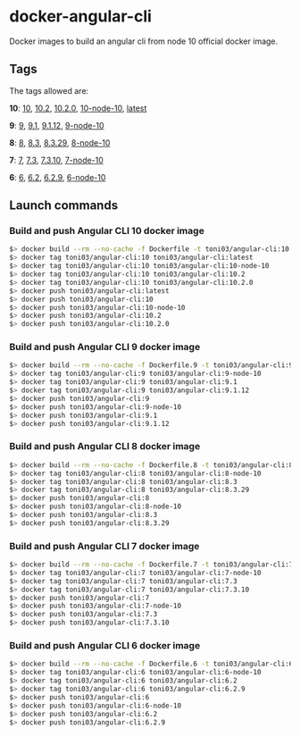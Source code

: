 # docker-angular-cli

Docker images to build an angular cli from node 10 official docker image.

## Tags 

The tags allowed are:

**10**: [10](https://hub.docker.com/layers/toni03/angular-cli/10/images/sha256-66172efa95c6b6d3250b42de7b3ffd0d35bd670a4917e50ca3013da956d7c566?context=repo),
[10.2](https://hub.docker.com/layers/toni03/angular-cli/10.2/images/sha256-66172efa95c6b6d3250b42de7b3ffd0d35bd670a4917e50ca3013da956d7c566?context=repo), 
[10.2.0](https://hub.docker.com/layers/toni03/angular-cli/10.2.0/images/sha256-66172efa95c6b6d3250b42de7b3ffd0d35bd670a4917e50ca3013da956d7c566?context=repo), 
[10-node-10](https://hub.docker.com/layers/toni03/angular-cli/10-node-10/images/sha256-66172efa95c6b6d3250b42de7b3ffd0d35bd670a4917e50ca3013da956d7c566?context=repo), 
[latest](https://hub.docker.com/layers/toni03/angular-cli/latest/images/sha256-66172efa95c6b6d3250b42de7b3ffd0d35bd670a4917e50ca3013da956d7c566?context=repo)

**9**: [9](https://hub.docker.com/layers/toni03/angular-cli/9/images/sha256-fa6f6a08f50b57de594f019bef4ac8acd276fc629b19eed1098a0d77c9b6833b?context=repo), 
[9.1](https://hub.docker.com/layers/toni03/angular-cli/9.1/images/sha256-fa6f6a08f50b57de594f019bef4ac8acd276fc629b19eed1098a0d77c9b6833b?context=repo), 
[9.1.12](https://hub.docker.com/layers/toni03/angular-cli/9.1.12/images/sha256-fa6f6a08f50b57de594f019bef4ac8acd276fc629b19eed1098a0d77c9b6833b?context=repo), 
[9-node-10](https://hub.docker.com/layers/toni03/angular-cli/9-node-10/images/sha256-fa6f6a08f50b57de594f019bef4ac8acd276fc629b19eed1098a0d77c9b6833b?context=repo)

**8**: [8](https://hub.docker.com/layers/toni03/angular-cli/8/images/sha256-21b70dff1a2bf241b17ab372e527745b8fe7b5f025ea4aa7eae6bb958f542503?context=repo), 
[8.3](https://hub.docker.com/layers/toni03/angular-cli/8.3/images/sha256-21b70dff1a2bf241b17ab372e527745b8fe7b5f025ea4aa7eae6bb958f542503?context=repo), 
[8.3.29](https://hub.docker.com/layers/toni03/angular-cli/8.3.29/images/sha256-21b70dff1a2bf241b17ab372e527745b8fe7b5f025ea4aa7eae6bb958f542503?context=repo), 
[8-node-10](https://hub.docker.com/layers/toni03/angular-cli/8-node-10/images/sha256-21b70dff1a2bf241b17ab372e527745b8fe7b5f025ea4aa7eae6bb958f542503?context=repo)

**7**: [7](https://hub.docker.com/layers/toni03/angular-cli/7/images/sha256-72e168ac29d12f4e3698c6ae86b569e879f39d9681b12d718a391ce0095673d2?context=repo), 
[7.3](https://hub.docker.com/layers/toni03/angular-cli/7.3/images/sha256-72e168ac29d12f4e3698c6ae86b569e879f39d9681b12d718a391ce0095673d2?context=repo), 
[7.3.10](https://hub.docker.com/layers/toni03/angular-cli/7.3.10/images/sha256-72e168ac29d12f4e3698c6ae86b569e879f39d9681b12d718a391ce0095673d2?context=repo), 
[7-node-10](https://hub.docker.com/layers/toni03/angular-cli/7-node-10/images/sha256-72e168ac29d12f4e3698c6ae86b569e879f39d9681b12d718a391ce0095673d2?context=repo)

**6**: [6](https://hub.docker.com/layers/toni03/angular-cli/6/images/sha256-e5678fbe913d2874032eabc3964cff15977a7c1b6051a9ec62155076d1a023b7?context=repo), 
[6.2](https://hub.docker.com/layers/toni03/angular-cli/6.2/images/sha256-e5678fbe913d2874032eabc3964cff15977a7c1b6051a9ec62155076d1a023b7?context=repo), 
[6.2.9](https://hub.docker.com/layers/toni03/angular-cli/6.2.9/images/sha256-e5678fbe913d2874032eabc3964cff15977a7c1b6051a9ec62155076d1a023b7?context=repo), 
[6-node-10](https://hub.docker.com/layers/toni03/angular-cli/6-node-10/images/sha256-e5678fbe913d2874032eabc3964cff15977a7c1b6051a9ec62155076d1a023b7?context=repo)

## Launch commands

### Build and push Angular CLI 10 docker image

```sh
$> docker build --rm --no-cache -f Dockerfile -t toni03/angular-cli:10 .
$> docker tag toni03/angular-cli:10 toni03/angular-cli:latest
$> docker tag toni03/angular-cli:10 toni03/angular-cli:10-node-10
$> docker tag toni03/angular-cli:10 toni03/angular-cli:10.2
$> docker tag toni03/angular-cli:10 toni03/angular-cli:10.2.0
$> docker push toni03/angular-cli:latest
$> docker push toni03/angular-cli:10
$> docker push toni03/angular-cli:10-node-10
$> docker push toni03/angular-cli:10.2
$> docker push toni03/angular-cli:10.2.0
```

### Build and push Angular CLI 9 docker image

```sh
$> docker build --rm --no-cache -f Dockerfile.9 -t toni03/angular-cli:9 .
$> docker tag toni03/angular-cli:9 toni03/angular-cli:9-node-10
$> docker tag toni03/angular-cli:9 toni03/angular-cli:9.1
$> docker tag toni03/angular-cli:9 toni03/angular-cli:9.1.12
$> docker push toni03/angular-cli:9
$> docker push toni03/angular-cli:9-node-10
$> docker push toni03/angular-cli:9.1
$> docker push toni03/angular-cli:9.1.12
```

### Build and push Angular CLI 8 docker image

```sh
$> docker build --rm --no-cache -f Dockerfile.8 -t toni03/angular-cli:8 .
$> docker tag toni03/angular-cli:8 toni03/angular-cli:8-node-10
$> docker tag toni03/angular-cli:8 toni03/angular-cli:8.3
$> docker tag toni03/angular-cli:8 toni03/angular-cli:8.3.29
$> docker push toni03/angular-cli:8
$> docker push toni03/angular-cli:8-node-10
$> docker push toni03/angular-cli:8.3
$> docker push toni03/angular-cli:8.3.29
```

### Build and push Angular CLI 7 docker image

```sh
$> docker build --rm --no-cache -f Dockerfile.7 -t toni03/angular-cli:7 .
$> docker tag toni03/angular-cli:7 toni03/angular-cli:7-node-10
$> docker tag toni03/angular-cli:7 toni03/angular-cli:7.3
$> docker tag toni03/angular-cli:7 toni03/angular-cli:7.3.10
$> docker push toni03/angular-cli:7
$> docker push toni03/angular-cli:7-node-10
$> docker push toni03/angular-cli:7.3
$> docker push toni03/angular-cli:7.3.10
```

### Build and push Angular CLI 6 docker image

```sh
$> docker build --rm --no-cache -f Dockerfile.6 -t toni03/angular-cli:6 .
$> docker tag toni03/angular-cli:6 toni03/angular-cli:6-node-10
$> docker tag toni03/angular-cli:6 toni03/angular-cli:6.2
$> docker tag toni03/angular-cli:6 toni03/angular-cli:6.2.9
$> docker push toni03/angular-cli:6
$> docker push toni03/angular-cli:6-node-10
$> docker push toni03/angular-cli:6.2
$> docker push toni03/angular-cli:6.2.9
```

